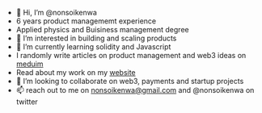 - 👋 Hi, I’m @nonsoikenwa
- 6 years product managememt experience
- Applied physics and Buisiness management degree
- 👀 I’m interested in building and scaling products
- 🌱 I’m currently learning solidity and Javascript
- I randomly write articles on product management and web3 ideas on [meduim](https://medium.com/@nonsoikenwa)
- Read about my work on my [website](https://nonsoikenwa.carrd.co/)
- 💞️ I’m looking to collaborate on web3, payments and startup projects
- 📫 reach out to me on nonsoikenwa@gmail.com and @nonsoikenwa on twitter


